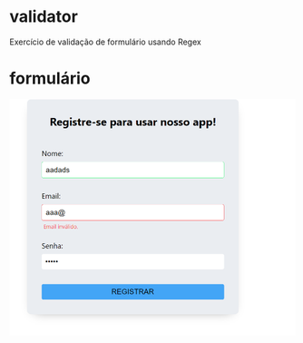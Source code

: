 # validator
Exercício de validação de formulário usando Regex

# formulário
<img src="./img/form-val.png">
